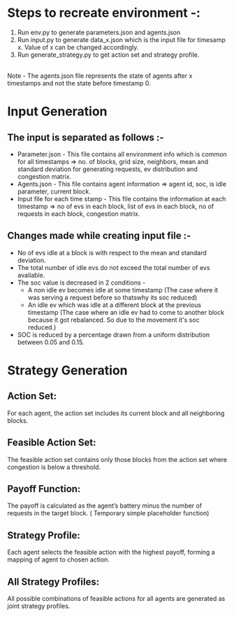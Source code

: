 # Steps to recreate environment -:

1. Run env.py to generate parameters.json and agents.json
2. Run input.py to generate data_x.json which is the input file for timesamp x. Value of x can be changed accordingly.
3. Run generate_strategy.py to get action set and strategy profile.
</br>
Note - The agents.json file represents the state of agents after x timestamps and not the state before timestamp 0.

# Input Generation

## The input is separated as follows :-
- Parameter.json - This file contains all environment info which is common for all timestamps => no. of blocks, grid size, neighbors, mean and standard deviation for generating requests, ev distribution and congestion matrix.
- Agents.json - This file contains agent information => agent id, soc, is idle parameter, current block.
- Input file for each time stamp - This file contains the information at each timestamp => no of evs in each block, list of evs in each block, no of requests in each block, congestion matrix.

## Changes made while creating input file :-
- No of evs idle at a block is with respect to the mean and standard deviation.
- The total number of idle evs do not exceed the total number of evs available.
- The soc value is decreased in 2 conditions - 
	- A non idle ev becomes idle at some timestamp (The case where it was serving a request before so thatswhy its soc reduced)
	- An idle ev which was idle at a different block at the previous timestamp (The case where an idle ev had to come to another block because it got rebalanced. So due to the movement it's soc reduced.)
- SOC is reduced by a percentage drawn from a uniform distribution between 0.05 and 0.15.

# Strategy Generation

## Action Set:
For each agent, the action set includes its current block and all neighboring blocks.

## Feasible Action Set:
The feasible action set contains only those blocks from the action set where congestion is below a threshold.

## Payoff Function:
The payoff is calculated as the agent’s battery minus the number of requests in the target block. ( Temporary simple placeholder function)

## Strategy Profile:
Each agent selects the feasible action with the highest payoff, forming a mapping of agent to chosen action.

## All Strategy Profiles:
All possible combinations of feasible actions for all agents are generated as joint strategy profiles.